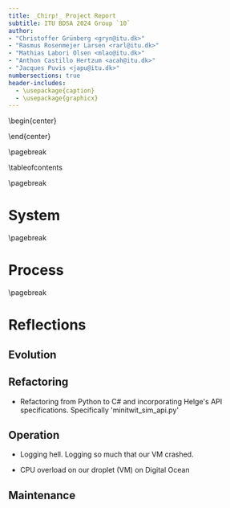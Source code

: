 ```yaml
---
title: _Chirp!_ Project Report
subtitle: ITU BDSA 2024 Group `10`
author:
- "Christoffer Grünberg <gryn@itu.dk>"
- "Rasmus Rosenmejer Larsen <rarl@itu.dk>"
- "Mathias Labori Olsen <mlao@itu.dk>"
- "Anthon Castillo Hertzum <acah@itu.dk>"
- "Jacques Puvis <japu@itu.dk>"
numbersections: true
header-includes:
  - \usepackage{caption}
  - \usepackage{graphicx}
---
```

\begin{center}

\end{center}

\pagebreak

\tableofcontents

\pagebreak

# System

\pagebreak
# Process

\pagebreak

# Reflections

## Evolution

## Refactoring

* Refactoring from Python to C# and incorporating Helge's API specifications. Specifically 'minitwit_sim_api.py'

## Operation

* Logging hell. Logging so much that our VM crashed.

* CPU overload on our droplet (VM) on Digital Ocean

## Maintenance